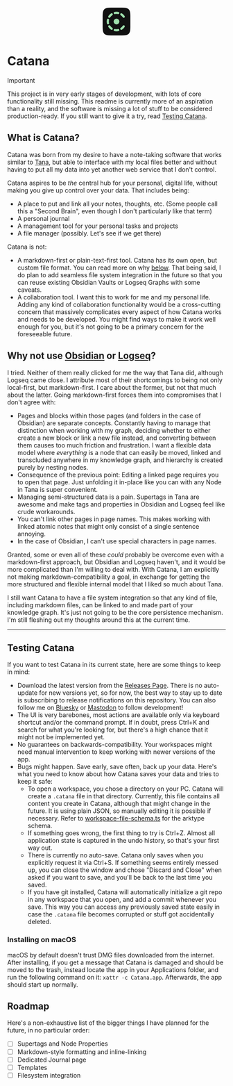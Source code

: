 <p align="center">
    <img src="src/renderer/assets/app-icon/catana_64.png" alt="Catana Logo"/>
</p>

# Catana

> [!IMPORTANT]  
> This project is in very early stages of development, with lots of core functionality still missing. This readme is currently more of an aspiration than a reality, and the software is missing a lot of stuff to be considered production-ready. If you still want to give it a try, read [Testing Catana](#testing-catana).


## What is Catana?
Catana was born from my desire to have a note-taking software that works similar to [Tana](https://tana.inc), but able to interface with my local files better and without having to put all my data into yet another web service that I don't control.

Catana aspires to be _the_ central hub for your personal, digital life, without making you give up control over your data. That includes being:
- A place to put and link all your notes, thoughts, etc. (Some people call this a "Second Brain", even though I don't particularly like that term)
- A personal journal
- A management tool for your personal tasks and projects
- A file manager (possibly. Let's see if we get there)

Catana is not:
- A markdown-first or plain-text-first tool. Catana has its own open, but custom file format. You can read more on why [below](#why-not-use-obsidian-or-logseq). That being said, I do plan to add seamless file system integration in the future so that you can reuse existing Obsidian Vaults or Logseq Graphs with some caveats.
- A collaboration tool. I want this to work for me and my personal life. Adding any kind of collaboration functionality would be a cross-cutting concern that massively complicates every aspect of how Catana works and needs to be developed. You might find ways to make it work well enough for you, but it's not going to be a primary concern for the foreseeable future.

## Why not use [Obsidian](https://obsidian.md) or [Logseq](https://logseq.com)?
I tried. Neither of them really clicked for me the way that Tana did, although Logseq came close. I attribute most of their shortcomings to being not only local-first, but markdown-first. I care about the former, but not that much about the latter. Going markdown-first forces them into compromises that I don't agree with:
- Pages and blocks within those pages (and folders in the case of Obsidian) are separate concepts. Constantly having to manage that distinction when working with my graph, deciding whether to either create a new block or link a new file instead, and converting between them causes too much friction and frustration.
  I want a flexible data model where _everything_ is a node that can easily be moved, linked and transcluded anywhere in my knowledge graph, and hierarchy is created purely by nesting nodes.
- Consequence of the previous point: Editing a linked page requires you to open that page. Just unfolding it in-place like you can with any Node in Tana is super convenient.
- Managing semi-structured data is a pain. Supertags in Tana are awesome and make tags and properties in Obsidian and Logseq feel like crude workarounds.
- You can't link other pages in page names. This makes working with linked atomic notes that might only consist of a single sentence annoying.
- In the case of Obsidian, I can't use special characters in page names.

Granted, some or even all of these _could_ probably be overcome even with a markdown-first approach, but Obsidian and Logseq haven't, and it would be more complicated than I'm willing to deal with.
With Catana, I am explicitly not making markdown-compatibility a goal, in exchange for getting the more structured and flexible internal model that I liked so much about Tana.

I still want Catana to have a file system integration so that any kind of file, including markdown files, can be linked to and made part of your knowledge graph. It's just not going to be the core persistence mechanism. I'm still fleshing out my thoughts around this at the current time.

---

## Testing Catana
If you want to test Catana in its current state, here are some things to keep in mind:
- Download the latest version from the [Releases Page](https://github.com/roschlau/catana/releases). There is no auto-update for new versions yet, so for now, the best way to stay up to date is subscribing to release notifications on this repository. You can also follow me on [Bluesky](https://bsky.app/profile/das-robin.bsky.social) or [Mastodon](https://defcon.social/@das_robin) to follow development!
- The UI is very barebones, most actions are available only via keyboard shortcut and/or the command prompt. If in doubt, press Ctrl+K and search for what you're looking for, but there's a high chance that it might not be implemented yet.
- No guarantees on backwards-compatibility. Your workspaces might need manual intervention to keep working with newer versions of the app.
- Bugs might happen. Save early, save often, back up your data. Here's what you need to know about how Catana saves your data and tries to keep it safe:
  - To open a workspace, you chose a directory on your PC. Catana will create a `.catana` file in that directory. Currently, this file contains all content you create in Catana, although that might change in the future. It is using plain JSON, so manually editing it is possible if necessary. Refer to [workspace-file-schema.ts](src/main/workspace-file-schema.ts) for the arktype schema.
  - If something goes wrong, the first thing to try is Ctrl+Z. Almost all application state is captured in the undo history, so that's your first way out.
  - There is currently no auto-save. Catana only saves when you explicitly request it via Ctrl+S. If something seems entirely messed up, you can close the window and chose "Discard and Close" when asked if you want to save, and you'll be back to the last time you saved.
  - If you have git installed, Catana will automatically initialize a git repo in any workspace that you open, and add a commit whenever you save. This way you can access any previously saved state easily in case the `.catana` file becomes corrupted or stuff got accidentally deleted.

### Installing on macOS
macOS by default doesn't trust DMG files downloaded from the internet. After installing, if you get a message that Catana is damaged and should be moved to the trash, instead locate the app in your Applications folder, and run the following command on it:
`xattr -c Catana.app`. Afterwards, the app should start up normally.

## Roadmap
Here's a non-exhaustive list of the bigger things I have planned for the future, in no particular order:
- [ ] Supertags and Node Properties
- [ ] Markdown-style formatting and inline-linking
- [ ] Dedicated Journal page
- [ ] Templates
- [ ] Filesystem integration

